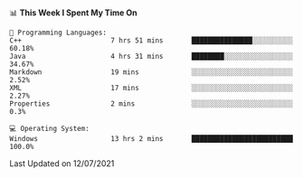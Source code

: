 
<!--START_SECTION:waka-->
📊 **This Week I Spent My Time On** 

```text
💬 Programming Languages: 
C++                      7 hrs 51 mins       ███████████████░░░░░░░░░░   60.18% 
Java                     4 hrs 31 mins       ████████░░░░░░░░░░░░░░░░░   34.67% 
Markdown                 19 mins             ░░░░░░░░░░░░░░░░░░░░░░░░░   2.52% 
XML                      17 mins             ░░░░░░░░░░░░░░░░░░░░░░░░░   2.27% 
Properties               2 mins              ░░░░░░░░░░░░░░░░░░░░░░░░░   0.3%

💻 Operating System: 
Windows                  13 hrs 2 mins       █████████████████████████   100.0%

```


 Last Updated on 12/07/2021
<!--END_SECTION:waka-->
